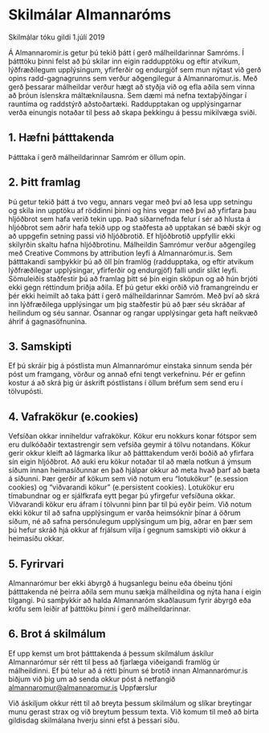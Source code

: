 # Skilmálar Almannaróms

Skilmálar tóku gildi 1.júlí 2019

Á Almannaromir.is getur þú tekið þátt í gerð málheildarinnar Samróms. Í þátttöku þinni felst að þú skilar inn eigin raddupptöku og eftir atvikum, lýðfræðilegum upplýsingum, yfirferðir og endurgjöf sem mun nýtast við gerð opins radd-gagnagrunns sem verður aðgengilegur á Almannaromur.is. Með gerð þessarar málheildar verður hægt að styðja við og efla aðila sem vinna að þróun íslenskra máltæknilausna. Sem dæmi má nefna textaþýðingar í rauntíma og raddstýrð aðstoðartæki. Raddupptakan og upplýsingarnar verða einungis notaðar til þess að skapa þekkingu á þessu mikilvæga sviði.

## 1. Hæfni þátttakenda
Þátttaka í gerð málheildarinnar Samróm er öllum opin. 

## 2. Þitt framlag
Þú getur tekið þátt á tvo vegu, annars vegar með því að lesa upp setningu og skila inn upptöku af röddinni þinni og hins vegar með því að yfirfara þau hljóðbrot sem hafa verið tekin upp. Það síðarnefnda felur í sér að hlusta á hljóðbrot sem aðrir hafa tekið upp og staðfesta að upptakan sé bæði skýr og að uppgefin setning passi við hljóðbrotið. Ef hljóðbrotið uppfyllir ekki skilyrðin skaltu hafna hljóðbrotinu.
Málheildin Samrómur verður aðgengileg með Creative Commons by attribution leyfi á Almannarómur.is. Sem þátttakandi samþykkir þú að öll þín framlög (raddupptaka, og eftir atvikum lýðfræðilegar upplýsingar, yfirferðir og endurgjöf) falli undir slíkt leyfi. Sömuleiðis staðfestir þú að framlag þitt sé þín eigin sköpun og að hún brjóti ekki gegn réttindum þriðja aðila. Ef þú getur ekki orðið við framangreindu er þér ekki heimilt að taka þátt í gerð málheildarinnar Samróm.
Með því að skrá inn lýðfræðilega upplýsingar um þig staðfestir þú að þær séu skráðar af heilindum og séu sannar. Ósannar og rangar upplýsingar geta haft neikvæð áhrif á gagnasöfnunina.

## 3. Samskipti
Ef þú skráir þig á póstlista mun Almannarómur einstaka sinnum senda þér póst um framgang, vörður og annað efni tengt verkefninu. Þér er gefinn kostur á að skrá þig úr áskrift póstlistans í öllum bréfum sem send eru í tölvupósti.

## 4. Vafrakökur (e.cookies)
Vefsíðan okkar inniheldur vafrakökur. Kökur eru nokkurs konar fótspor sem eru dulkóðaðir textastrengir sem vefsíða geymir á tölvu notandans. Kökur gerir okkur kleift að lágmarka líkur að þátttakendum verði boðið að yfirfara sín eigin hljóðbrot. Að auki eru kökur notaðar til að mæla notkun á ýmsum síðum innan heimasíðunnar en það hjálpar okkur að meta hvað þarf að bæta á síðunni. Þær gerðir af kökum sem við notum eru “lotukökur” (e.session cookies) og “viðvarandi kökur” (e.persistent cookies). Lotukökur eru tímabundnar og er sjálfkrafa eytt þegar þú yfirgefur vefsíðuna okkar. Viðvarandi kökur eru áfram í tölvunni þinn þar til þú eyðir þeim. Við notum ekki kökur til að safna upplýsingum er varða heimsóknir þínar á öðrum síðum, né að safna persónulegum upplýsingum um þig, aðrar en þær sem þú hefur skráð hjá okkur af frjálsum vilja í gegnum samskipti við okkur á heimasíðu okkar.

## 5. Fyrirvari
Almannarómur ber ekki ábyrgð á hugsanlegu beinu eða óbeinu tjóni þátttakenda né þeirra aðila sem munu sækja málheildina og nýta hana í eigin tilgangi.
Þú samþykkir að halda Almannaróm skaðlausum fyrir ábyrgð eða kröfu sem leiðir af þátttöku þinni í gerð málheildarinnar.

## 6. Brot á skilmálum
Ef upp kemst um brot þátttakenda á þessum skilmálum áskilur Almannarómur sér rétt til þess að fjarlæga viðeigandi framlög úr málheildinni. Ef þú telur að á rétti þínum sé brotið innan Almannarómur.is biðjum við þig um að senda okkur póst á netfangið almannaromur@almannaromur.is
Uppfærslur

Við áskiljum okkur rétt til að breyta þessum skilmálum og slíkar breytingar munu gerast strax og við breytum þessum texta. Við komum til með að birta gildisdag skilmálana hverju sinni efst á þessari síðu. 
